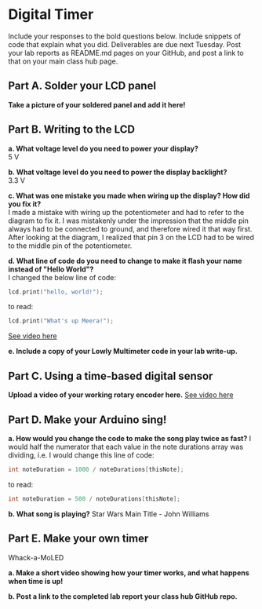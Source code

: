 # Digital Timer
 
Include your responses to the bold questions below. Include snippets of code that explain what you did. Deliverables are due next Tuesday. Post your lab reports as README.md pages on your GitHub, and post a link to that on your main class hub page.

## Part A. Solder your LCD panel

**Take a picture of your soldered panel and add it here!**

## Part B. Writing to the LCD
 
**a. What voltage level do you need to power your display?**\
5 V

**b. What voltage level do you need to power the display backlight?**\
3.3 V
   
**c. What was one mistake you made when wiring up the display? How did you fix it?**\
I made a mistake with wiring up the potentiometer and had to refer to the diagram to fix it. I was mistakenly under the impression that the middle pin always had to be connected to ground, and therefore wired it that way first. After looking at the diagram, I realized that pin 3 on the LCD had to be wired to the middle pin of the potentiometer.

**d. What line of code do you need to change to make it flash your name instead of "Hello World"?**\
I changed the below line of code:
```c
lcd.print("hello, world!");
```

to read:
```c
lcd.print("What's up Meera!");
```

[See video here]()
 
**e. Include a copy of your Lowly Multimeter code in your lab write-up.**


## Part C. Using a time-based digital sensor

**Upload a video of your working rotary encoder here.**
[See video here]()


## Part D. Make your Arduino sing!

**a. How would you change the code to make the song play twice as fast?**
I would half the numerator that each value in the note durations array was dividing, i.e. I would change this line of code:
```c
int noteDuration = 1000 / noteDurations[thisNote];
```

to read:
```c
int noteDuration = 500 / noteDurations[thisNote];
```
 
**b. What song is playing?**
Star Wars Main Title - John Williams

## Part E. Make your own timer

Whack-a-MoLED


**a. Make a short video showing how your timer works, and what happens when time is up!**

**b. Post a link to the completed lab report your class hub GitHub repo.**
